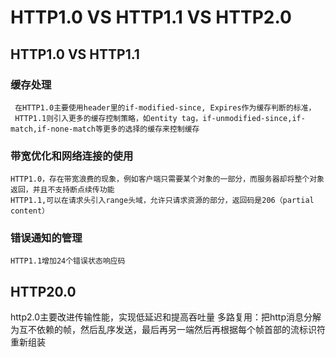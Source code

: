 # HTTP1.0 VS HTTP1.1 VS HTTP2.0

## HTTP1.0 VS HTTP1.1

### 缓存处理
```
 在HTTP1.0主要使用header里的if-modified-since, Expires作为缓存判断的标准，
 HTTP1.1则引入更多的缓存控制策略，如entity tag，if-unmodified-since,if-match,if-none-match等更多的选择的缓存来控制缓存
```
### 带宽优化和网络连接的使用
```
HTTP1.0，存在带宽浪费的现象，例如客户端只需要某个对象的一部分，而服务器却将整个对象返回，并且不支持断点续传功能
HTTP1.1,可以在请求头引入range头域，允许只请求资源的部分，返回码是206（partial content）
```
### 错误通知的管理
```
HTTP1.1增加24个错误状态响应码
```

## HTTP20.0
http2.0主要改进传输性能，实现低延迟和提高吞吐量
多路复用：把http消息分解为互不依赖的帧，然后乱序发送，最后再另一端然后再根据每个帧首部的流标识符重新组装